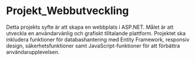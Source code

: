 # Projekt_Webbutveckling
Detta projekts syfte är att skapa en webbplats i ASP.NET. Målet är att utveckla en användarvänlig och grafiskt tilltalande plattform. Projektet ska inkludera funktioner för databashantering med Entity Framework, responsiv design, säkerhetsfunktioner samt JavaScript-funktioner för att förbättra användarupplevelsen.
